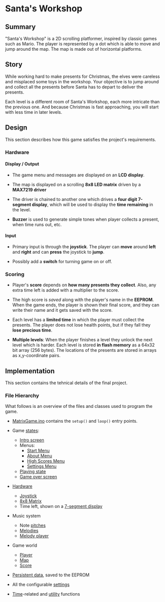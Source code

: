 # Santa's Workshop

## Summary

"Santa's Workshop" is a 2D scrolling platformer, inspired by classic games such as Mario. The player is represented by a dot which is able to move and jump around the map. The map is made out of horizontal platforms.

## Story

While working hard to make presents for Christmas, the elves were careless and misplaced some toys in the workshop.
Your objective is to jump around and collect all the presents before Santa has to depart to deliver the presents.

Each level is a different room of Santa's Workshop, each more intricate than the previous one. And because Christmas is fast approaching, you will start with less time in later levels.

## Design

This section describes how this game satisfies the project's requirements.

### Hardware

#### Display / Output

- The game menu and messages are displayed on an **LCD display**.

- The map is displayed on a scrolling **8x8 LED matrix** driven by a **MAX7219 driver**

- The driver is chained to another one which drives a **four digit 7-segment display**,
  which will be used to display the **time remaining** in the level.

- **Buzzer** is used to generate simple tones when player collects a present, when time runs out, etc.

#### Input

- Primary input is through the **joystick**. The player can **move** around **left** and **right** and can **press** the joystick to **jump**.

- Possibly add a **switch** for turning game on or off.

### Scoring

- Player's **score** depends on **how many presents they collect**.
  Also, any extra time left is added with a multiplier to the score.

- The high score is _saved_ along with the player's name in the **EEPROM**.
  When the game ends, the player is shown their final score,
  and they can write their name and it gets saved with the score.

- Each level has a **limited time** in which the player must collect the presents.
  The player does not lose health points, but if they fall they **lose precious time**.

- **Multiple levels**: When the player finishes a level they unlock the next level which is harder.
  Each level is stored **in flash memory** as a 64x32 bit array (256 bytes).
  The locations of the presents are stored in arrays as x,y-coordinate pairs.

## Implementation

This section contains the tehnical details of the final project.

### File Hierarchy

What follows is an overview of the files and classes used to program the game.

- [MatrixGame.ino](MatrixGame.ino) contains the `setup()` and `loop()` entry points.

- Game [states](State.h):

  - [Intro screen](IntroState.h)
  - Menus:
    - [Start Menu](StartMenuState.h)
    - [About Menu](AboutMenuState.h)
    - [High Scores Menu](HighScoreMenuState.h)
    - [Settings Menu](SettingsMenuState.h)
  - [Playing state](PlayingState.h)
  - [Game over screen](GameOverState.h)

- [Hardware](Hardware.h)

  - [Joystick](Joystick.h)
  - [8x8 Matrix](Matrix.h)
  - Time left, shown on a [7-segment display](TimeDisplay.h)

- Music system

  - Note [pitches](Pitches.h)
  - [Melodies](Melody.h)
  - [Melody player](MelodyPlayer.h)

- Game world

  - [Player](Player.h)
  - [Map](Map.h)
  - [Score](Score.h)

- [Persistent data](Persistent.h), saved to the EEPROM

- All the configurable [settings](Settings.h)

- [Time](Time.h)-related and [utility](Utility.h) functions
